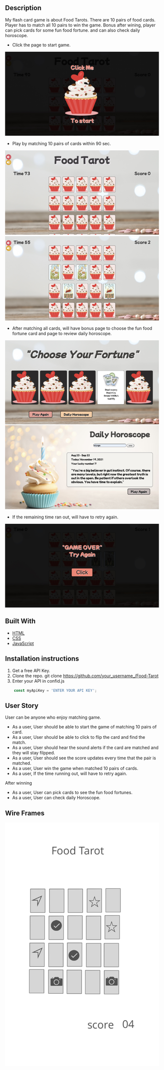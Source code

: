 ## Description
My flash card game is about Food Tarots. There are 10 pairs of food cards. Player has to match all 10 pairs to win the game. Bonus after wining, player can pick cards for some fun food fortune. and can also check daily horoscope.

- Click the page to start game.

![start page](images/start0.jpeg)


- Play by matching 10 pairs of cards within 90 sec.

![Page Match](images/start1.jpeg)
![Page Match](images/start2.jpeg)


- After matching all cards, will have bonus page to choose the fun food fortune card and page to review daily horoscope.

![Page Match](images/start3.jpeg)
![Page Match](images/start4.jpeg)


- If the remaining time ran out, will have to retry again.

![Page Match](images/start5.jpeg)


## Built With
- [HTML](#html)
- [CSS](#css)
- [JavaScript](#javascript)

## Installation instructions
1. Get a free API Key.
2. Clone the repo.
git clone https://github.com/your_username_/Food-Tarot
3. Enter your API in confid.js
````javascript
    const myApiKey = 'ENTER YOUR API KEY';
````

## User Story
User can be anyone who enjoy matching game.

- As a user, User should be able to start the game of matching 10 pairs of card.
- As a user, User should be able to click to flip the card and find the match.
- As a user, User should hear the sound alerts if the card are matched and they will stay filpped.
- As a user, User should see the score updates every time that the pair is matched.
- As a user, User win the game when matched 10 pairs of cards.
- As a user, If the time running out, will have to retry again.

After winning

- As a user, User can pick cards to see the fun food fortunes.
- As a user, User can check daily Horoscope.

## Wire Frames
![Wire frames](images/wireframes.jpeg)


